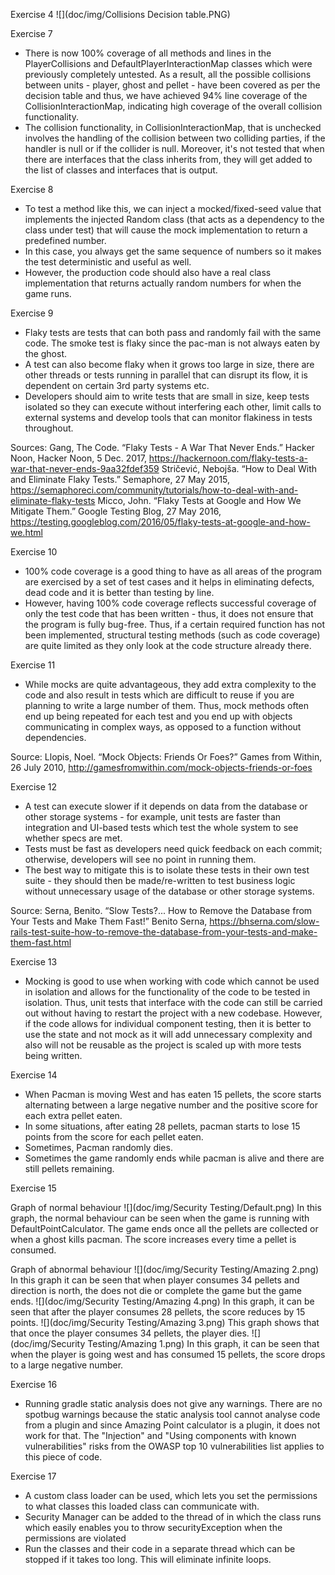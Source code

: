 Exercise 4
![](doc/img/Collisions Decision table.PNG)

Exercise 7
- There is now 100% coverage of all methods and lines in the PlayerCollisions and DefaultPlayerInteractionMap classes which were previously
completely untested. As a result, all the possible collisions between units - player, ghost and pellet - have been covered as per the decision 
table and thus, we have achieved 94% line coverage of the CollisionInteractionMap, indicating high coverage of the overall collision functionality.
- The collision functionality, in CollisionInteractionMap, that is unchecked involves the handling of the collision between two colliding parties, if the handler is null or if the
collider is null. Moreover, it's not tested that when there are interfaces that the class inherits from, they will get added to the list of classes and interfaces that is output.

Exercise 8
- To test a method like this, we can inject a mocked/fixed-seed value that implements the injected Random class (that acts as a
dependency to the class under test) that will cause the mock implementation to return a predefined number.
- In this case, you always get the same sequence of numbers so it makes the test deterministic and useful as well.
- However, the production code should also have a real class implementation that returns actually random numbers for when the game
runs.

Exercise 9
- Flaky tests are tests that can both pass and randomly fail with the same code. The smoke test is flaky since the pac-man is not always eaten
by the ghost.
- A test can also become flaky when it grows too large in size, there are other threads or tests running in parallel that can disrupt its flow,
it is dependent on certain 3rd party systems etc.
- Developers should aim to write tests that are small in size, keep tests isolated so they can execute without interfering each other, limit
calls to external systems and develop tools that can monitor flakiness in tests throughout.

Sources:
Gang, The Code. “Flaky Tests - A War That Never Ends.” Hacker Noon, Hacker Noon, 5 Dec. 2017, 
<https://hackernoon.com/flaky-tests-a-war-that-never-ends-9aa32fdef359>
Stričević, Nebojša. “How to Deal With and Eliminate Flaky Tests.” Semaphore, 27 May 2015, 
<https://semaphoreci.com/community/tutorials/how-to-deal-with-and-eliminate-flaky-tests>
Micco, John. “Flaky Tests at Google and How We Mitigate Them.” Google Testing Blog, 27 May 2016, 
<https://testing.googleblog.com/2016/05/flaky-tests-at-google-and-how-we.html>

Exercise 10
- 100% code coverage is a good thing to have as all areas of the program are exercised by a set of test cases and it helps in eliminating defects, dead code and it is better than testing
by line. 
- However, having 100% code coverage reflects successful coverage of only the test code that has been written - thus, it does not ensure that the program is fully bug-free.
Thus, if a certain required function has not been implemented, structural testing methods (such as code coverage) are quite limited as they only look at the code structure already there.

Exercise 11
- While mocks are quite advantageous, they add extra complexity to the code and also result in tests which are difficult to reuse if you are planning to write a large number
of them. Thus, mock methods often end up being repeated for each test and you end up with objects communicating in complex ways, as opposed to a function without dependencies.

Source: Llopis, Noel. “Mock Objects: Friends Or Foes?” Games from Within, 26 July 2010, 
<http://gamesfromwithin.com/mock-objects-friends-or-foes>

Exercise 12
- A test can execute slower if it depends on data from the database or other storage systems - for example, unit tests are faster than integration and UI-based tests which test
the whole system to see whether specs are met.
- Tests must be fast as developers need quick feedback on each commit; otherwise, developers will see no point in running them.
- The best way to mitigate this is to isolate these tests in their own test suite - they should then be made/re-written to test business logic without unnecessary 
usage of the database or other storage systems.

Source:
Serna, Benito. “Slow Tests?... How to Remove the Database from Your Tests and Make Them Fast!” Benito Serna, 
<https://bhserna.com/slow-rails-test-suite-how-to-remove-the-database-from-your-tests-and-make-them-fast.html>

Exercise 13
- Mocking is good to use when working with code which cannot be used in isolation and allows for the functionality of the code to be tested in isolation. Thus, unit tests that interface
with the code can still be carried out without having to restart the project with a new codebase. However, if the code allows for individual component testing, then it is better to use
the state and not mock as it will add unnecessary complexity and also will not be reusable as the project is scaled up with more tests being written.

Exercise 14
- When Pacman is moving West and has eaten 15 pellets, the score starts alternating between a large negative number and the positive score for each extra pellet eaten.
- In some situations, after eating 28 pellets, pacman starts to lose 15 points from the score for each pellet eaten.
- Sometimes, Pacman randomly dies.
- Sometimes the game randomly ends while pacman is alive and there are still pellets remaining.

Exercise 15

Graph of normal behaviour
![](doc/img/Security Testing/Default.png)
In this graph, the normal behaviour can be seen when the game is running with DefaultPointCalculator. The game ends once all the pellets are collected or when a ghost kills pacman. The score increases every time a pellet is consumed. 

Graph of abnormal behaviour
![](doc/img/Security Testing/Amazing 2.png)
In this graph it can be seen that when player consumes 34 pellets and direction is north, the does not die or complete the game but the game ends.
![](doc/img/Security Testing/Amazing 4.png)
In this graph, it can be seen that after the player consumes 28 pellets, the score reduces by 15 points.
![](doc/img/Security Testing/Amazing 3.png)
This graph shows that that once the player consumes 34 pellets, the player dies.
![](doc/img/Security Testing/Amazing 1.png)
In this graph, it can be seen that when the player is going west and has consumed 15 pellets, the score drops to a large negative number.

Exercise 16
- Running gradle static analysis does not give any warnings. There are no spotbug warnings because the static analysis tool cannot analyse code from a plugin and since Amazing Point calculator is a plugin, it does not work for that. The "Injection" and "Using components with known vulnerabilities" risks from the OWASP top 10 vulnerabilities list applies to this piece of code. 

Exercise 17
- A custom class loader can be used, which lets you set the permissions to what classes this loaded class can communicate with.
- Security Manager can be added to the thread of in which the class runs which easily enables you to throw securityException when the permissions are violated
- Run the classes and their code in a separate thread which can be stopped if it takes too long. This will eliminate infinite loops.
